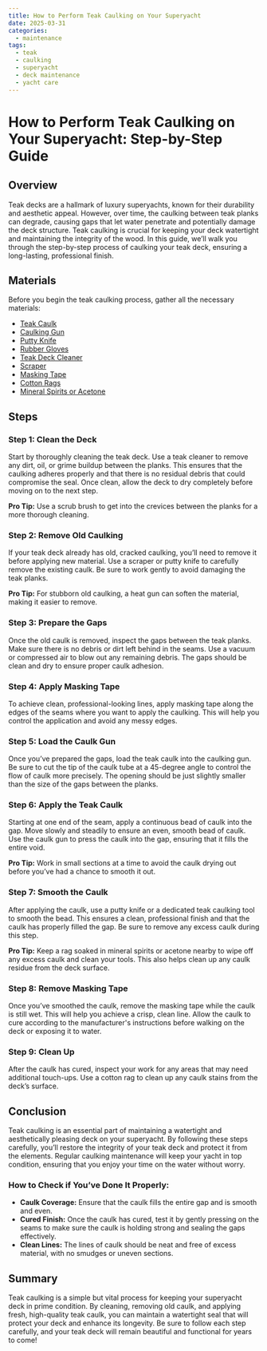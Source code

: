 ```yaml
---
title: How to Perform Teak Caulking on Your Superyacht
date: 2025-03-31
categories:
  - maintenance
tags:
  - teak
  - caulking
  - superyacht
  - deck maintenance
  - yacht care
---
```


# How to Perform Teak Caulking on Your Superyacht: Step-by-Step Guide

## Overview

Teak decks are a hallmark of luxury superyachts, known for their durability and aesthetic appeal. However, over time, the caulking between teak planks can degrade, causing gaps that let water penetrate and potentially damage the deck structure. Teak caulking is crucial for keeping your deck watertight and maintaining the integrity of the wood. In this guide, we’ll walk you through the step-by-step process of caulking your teak deck, ensuring a long-lasting, professional finish.

## Materials

Before you begin the teak caulking process, gather all the necessary materials:

- [Teak Caulk](https://www.amazon.com/dp/B09XXX)  
- [Caulking Gun](https://www.amazon.com/dp/B09XXX)  
- [Putty Knife](https://www.amazon.com/dp/B09XXX)  
- [Rubber Gloves](https://www.amazon.com/dp/B09XXX)  
- [Teak Deck Cleaner](https://www.amazon.com/dp/B09XXX)  
- [Scraper](https://www.amazon.com/dp/B09XXX)  
- [Masking Tape](https://www.amazon.com/dp/B09XXX)  
- [Cotton Rags](https://www.amazon.com/dp/B09XXX)  
- [Mineral Spirits or Acetone](https://www.amazon.com/dp/B09XXX)  

## Steps

### Step 1: Clean the Deck
Start by thoroughly cleaning the teak deck. Use a teak cleaner to remove any dirt, oil, or grime buildup between the planks. This ensures that the caulking adheres properly and that there is no residual debris that could compromise the seal. Once clean, allow the deck to dry completely before moving on to the next step.

**Pro Tip:** Use a scrub brush to get into the crevices between the planks for a more thorough cleaning.

### Step 2: Remove Old Caulking
If your teak deck already has old, cracked caulking, you’ll need to remove it before applying new material. Use a scraper or putty knife to carefully remove the existing caulk. Be sure to work gently to avoid damaging the teak planks.

**Pro Tip:** For stubborn old caulking, a heat gun can soften the material, making it easier to remove.

### Step 3: Prepare the Gaps
Once the old caulk is removed, inspect the gaps between the teak planks. Make sure there is no debris or dirt left behind in the seams. Use a vacuum or compressed air to blow out any remaining debris. The gaps should be clean and dry to ensure proper caulk adhesion.

### Step 4: Apply Masking Tape
To achieve clean, professional-looking lines, apply masking tape along the edges of the seams where you want to apply the caulking. This will help you control the application and avoid any messy edges.

### Step 5: Load the Caulk Gun
Once you’ve prepared the gaps, load the teak caulk into the caulking gun. Be sure to cut the tip of the caulk tube at a 45-degree angle to control the flow of caulk more precisely. The opening should be just slightly smaller than the size of the gaps between the planks.

### Step 6: Apply the Teak Caulk
Starting at one end of the seam, apply a continuous bead of caulk into the gap. Move slowly and steadily to ensure an even, smooth bead of caulk. Use the caulk gun to press the caulk into the gap, ensuring that it fills the entire void.

**Pro Tip:** Work in small sections at a time to avoid the caulk drying out before you’ve had a chance to smooth it out.

### Step 7: Smooth the Caulk
After applying the caulk, use a putty knife or a dedicated teak caulking tool to smooth the bead. This ensures a clean, professional finish and that the caulk has properly filled the gap. Be sure to remove any excess caulk during this step.

**Pro Tip:** Keep a rag soaked in mineral spirits or acetone nearby to wipe off any excess caulk and clean your tools. This also helps clean up any caulk residue from the deck surface.

### Step 8: Remove Masking Tape
Once you’ve smoothed the caulk, remove the masking tape while the caulk is still wet. This will help you achieve a crisp, clean line. Allow the caulk to cure according to the manufacturer's instructions before walking on the deck or exposing it to water.

### Step 9: Clean Up
After the caulk has cured, inspect your work for any areas that may need additional touch-ups. Use a cotton rag to clean up any caulk stains from the deck’s surface.

## Conclusion

Teak caulking is an essential part of maintaining a watertight and aesthetically pleasing deck on your superyacht. By following these steps carefully, you’ll restore the integrity of your teak deck and protect it from the elements. Regular caulking maintenance will keep your yacht in top condition, ensuring that you enjoy your time on the water without worry.

### How to Check if You’ve Done It Properly:
- **Caulk Coverage:** Ensure that the caulk fills the entire gap and is smooth and even.
- **Cured Finish:** Once the caulk has cured, test it by gently pressing on the seams to make sure the caulk is holding strong and sealing the gaps effectively.
- **Clean Lines:** The lines of caulk should be neat and free of excess material, with no smudges or uneven sections.

## Summary

Teak caulking is a simple but vital process for keeping your superyacht deck in prime condition. By cleaning, removing old caulk, and applying fresh, high-quality teak caulk, you can maintain a watertight seal that will protect your deck and enhance its longevity. Be sure to follow each step carefully, and your teak deck will remain beautiful and functional for years to come!

